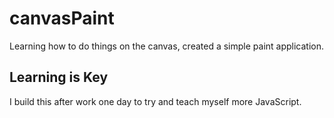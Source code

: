 # canvasPaint
Learning how to do things on the canvas, created a simple paint application.

## Learning is Key
I build this after work one day to try and teach myself more JavaScript.
